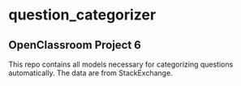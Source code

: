 # question_categorizer

## OpenClassroom Project 6

This repo contains all models necessary for categorizing questions automatically. The data are from StackExchange.
